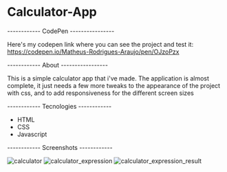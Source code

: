 # Calculator-App
------------ CodePen ----------------

Here's my codepen link where you can see the project and test it: https://codepen.io/Matheus-Rodrigues-Araujo/pen/OJzoPzx

------------ About -----------------

This is a simple calculator app that i've made. The application is almost complete, it just needs a few more tweaks to the appearance of the project with css, and to add responsiveness for the different screen sizes

------------ Tecnologies ------------
* HTML
* CSS
* Javascript

------------ Screenshots ------------

![calculator](https://user-images.githubusercontent.com/68081476/164343977-770cf83e-3fe5-4235-b6c6-5501ba1d69f6.png)
![calculator_expression](https://user-images.githubusercontent.com/68081476/164344020-e4a622e8-0da3-4577-abac-4cd472371fd2.png)
![calculator_expression_result](https://user-images.githubusercontent.com/68081476/164344059-c2ec988b-1baa-4462-bd79-c786c0d0eb07.png)

